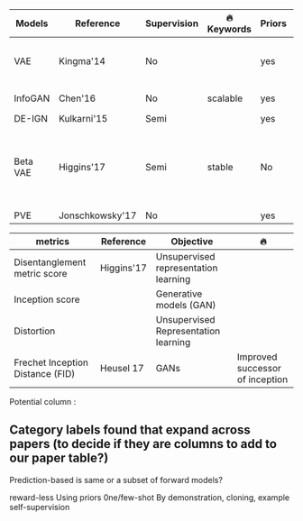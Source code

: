 Models        | Reference     | Supervision  | :fire: Keywords  | Priors | Objective function | rewards
 ------------- | ------------- | -----------  | ------  | ------ | ------------------ | ------  
 VAE           | Kingma'14     | No           |         | yes | Variational free energy objective function | no
 InfoGAN       |Chen'16        | No           | scalable| yes | Mutual information | no
 DE-IGN        | Kulkarni'15   | Semi         |         | yes |  | no
 Beta VAE      | Higgins'17    | Semi         | stable  | No | Variational free energy objective function {Jordan99]} with beta =1  | no
 PVE           | Jonschkowsky'17| No           |    | yes |  | no




 metrics        | Reference     | Objective  | :fire:
 ------------- | ------------- | -----------  | ------
 Disentanglement metric score | Higgins'17 | Unsupervised representation learning |
 Inception score |  | Generative models (GAN)  |
 Distortion |  | Unsupervised Representation learning  |
 Frechet Inception Distance (FID) | Heusel 17  | GANs  | Improved successor of inception


Potential column :


## Category labels found that expand across papers (to decide if they are columns to add to our paper table?)
Prediction-based is same  or a subset of forward models?

reward-less
Using priors
0ne/few-shot
By demonstration, cloning, example
self-supervision
